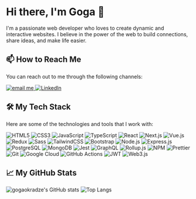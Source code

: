 # Hi there, I'm Goga 👋

I'm a passionate web developer who loves to create dynamic and interactive websites. I believe in the power of the web to build connections, share ideas, and make life easier.

## 📫 How to Reach Me

You can reach out to me through the following channels:

<a href="mailto:g.okradze.dev@gmail.com">
    <img src="https://img.shields.io/badge/Email-D14836?style=for-the-badge&logo=gmail&logoColor=white" alt="email me" />
</a>

<a href="https://www.linkedin.com/in/goga-okradze/" target="_blank">
    <img src="https://img.shields.io/badge/LinkedIn-0077B5?style=for-the-badge&logo=linkedin&logoColor=white" alt="LinkedIn" />
</a>

## 🛠️ My Tech Stack

Here are some of the technologies and tools that I work with:

![HTML5](https://img.shields.io/badge/-HTML5-E34F26?style=flat&logo=html5&logoColor=white)
![CSS3](https://img.shields.io/badge/-CSS3-1572B6?style=flat&logo=css3)
![JavaScript](https://img.shields.io/badge/-JavaScript-F7DF1E?style=flat&logo=javascript&logoColor=black)
![TypeScript](https://img.shields.io/badge/-TypeScript-007ACC?style=flat&logo=typescript)
![React](https://img.shields.io/badge/-React-61DAFB?style=flat&logo=react&logoColor=black)
![Next.js](https://img.shields.io/badge/-Next.js-000000?style=flat&logo=next.js)
![Vue.js](https://img.shields.io/badge/-Vue.js-4FC08D?style=flat&logo=vue.js&logoColor=white)
![Redux](https://img.shields.io/badge/-Redux-764ABC?style=flat&logo=redux)
![Sass](https://img.shields.io/badge/-Sass-CC6699?style=flat&logo=sass&logoColor=white)
![TailwindCSS](https://img.shields.io/badge/-TailwindCSS-38B2AC?style=flat&logo=tailwind-css&logoColor=white)
![Bootstrap](https://img.shields.io/badge/-Bootstrap-563D7C?style=flat&logo=bootstrap)
![Node.js](https://img.shields.io/badge/-Node.js-339933?style=flat&logo=node.js&logoColor=white)
![Express.js](https://img.shields.io/badge/-Express.js-000000?style=flat&logo=express)
![PostgreSQL](https://img.shields.io/badge/-PostgreSQL-336791?style=flat&logo=postgresql)
![MongoDB](https://img.shields.io/badge/-MongoDB-47A248?style=flat&logo=mongodb&logoColor=white)
![Jest](https://img.shields.io/badge/-Jest-C21325?style=flat&logo=jest&logoColor=white)
![GraphQL](https://img.shields.io/badge/-GraphQL-E434AA?style=flat&logo=graphql)
![Rollup.js](https://img.shields.io/badge/-Rollup.js-EC4A3F?style=flat&logo=rollup.js&logoColor=white)
![NPM](https://img.shields.io/badge/-NPM-CB3837?style=flat&logo=npm)
![Prettier](https://img.shields.io/badge/-Prettier-F7B93E?style=flat&logo=prettier&logoColor=white)
![Git](https://img.shields.io/badge/-Git-F05032?style=flat&logo=git&logoColor=white)
![Google Cloud](https://img.shields.io/badge/-Google_Cloud-4285F4?style=flat&logo=google-cloud&logoColor=white)
![GitHub Actions](https://img.shields.io/badge/-GitHub_Actions-2088FF?style=flat&logo=github-actions&logoColor=white)
![JWT](https://img.shields.io/badge/-JWT-000000?style=flat&logo=json-web-tokens)
![Web3.js](https://img.shields.io/badge/-Web3.js-F16822?style=flat&logo=web3.js&logoColor=white)



## 📈 My GitHub Stats

![gogaokradze's GitHub stats](https://github-readme-stats.vercel.app/api?username=gogaokradze&show_icons=true&theme=radical&private_repo=true)
![Top Langs](https://github-readme-stats.vercel.app/api/top-langs/?username=gogaokradze&layout=compact)

